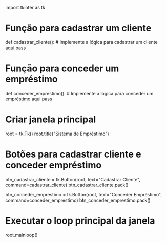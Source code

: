 import tkinter as tk

# Função para cadastrar um cliente
def cadastrar_cliente():
    # Implemente a lógica para cadastrar um cliente aqui
    pass

# Função para conceder um empréstimo
def conceder_emprestimo():
    # Implemente a lógica para conceder um empréstimo aqui
    pass

# Criar janela principal
root = tk.Tk()
root.title("Sistema de Empréstimo")

# Botões para cadastrar cliente e conceder empréstimo
btn_cadastrar_cliente = tk.Button(root, text="Cadastrar Cliente", command=cadastrar_cliente)
btn_cadastrar_cliente.pack()

btn_conceder_emprestimo = tk.Button(root, text="Conceder Empréstimo", command=conceder_emprestimo)
btn_conceder_emprestimo.pack()

# Executar o loop principal da janela
root.mainloop()

